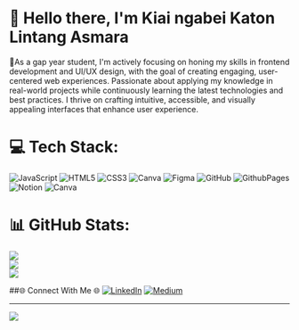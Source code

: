 # 👋 Hello there, I'm Kiai ngabei Katon Lintang Asmara
🌱As a gap year student, I'm actively focusing on honing my skills in frontend development and UI/UX design, with the goal of creating engaging, user-centered web experiences. Passionate about applying my knowledge in real-world projects while continuously learning the latest technologies and best practices. I thrive on crafting intuitive, accessible, and visually appealing interfaces that enhance user experience.<br>

# 💻 Tech Stack:
![JavaScript](https://img.shields.io/badge/javascript-%23323330.svg?style=for-the-badge&logo=javascript&logoColor=%23F7DF1E) ![HTML5](https://img.shields.io/badge/html5-%23E34F26.svg?style=for-the-badge&logo=html5&logoColor=white) ![CSS3](https://img.shields.io/badge/css3-%231572B6.svg?style=for-the-badge&logo=css3&logoColor=white) ![Canva](https://img.shields.io/badge/Canva-%2300C4CC.svg?style=for-the-badge&logo=Canva&logoColor=white) ![Figma](https://img.shields.io/badge/figma-%23F24E1E.svg?style=for-the-badge&logo=figma&logoColor=white) ![GitHub](https://img.shields.io/badge/github-%23121011.svg?style=for-the-badge&logo=github&logoColor=white) ![GithubPages](https://img.shields.io/badge/github%20pages-121013?style=for-the-badge&logo=github&logoColor=white) ![Notion](https://img.shields.io/badge/Notion-%23000000.svg?style=for-the-badge&logo=notion&logoColor=white) ![Canva](https://img.shields.io/badge/Canva-%2300C4CC.svg?style=for-the-badge&logo=Canva&logoColor=white)
# 📊 GitHub Stats:
![](https://github-readme-stats.vercel.app/api?username=WhatYouWaitingFor&theme=dark&hide_border=false&include_all_commits=false&count_private=false)<br/>
![](https://github-readme-streak-stats.herokuapp.com/?user=WhatYouWaitingFor&theme=dark&hide_border=false)<br/>
![](https://github-readme-stats.vercel.app/api/top-langs/?username=WhatYouWaitingFor&theme=dark&hide_border=false&include_all_commits=false&count_private=false&layout=compact)

##🌐 Connect With Me 🌐
[![LinkedIn](https://img.shields.io/badge/LinkedIn-%230077B5.svg?logo=linkedin&logoColor=white)](https://linkedin.com/in/https://www.linkedin.com/in/katonlintangasmara/) [![Medium](https://img.shields.io/badge/Medium-12100E?logo=medium&logoColor=white)](https://medium.com/@https://medium.com/@asmarakatonlintang) 

---
[![](https://visitcount.itsvg.in/api?id=WhatYouWaitingFor&icon=0&color=0)](https://visitcount.itsvg.in)

<!-- Proudly created with GPRM ( https://gprm.itsvg.in ) -->
